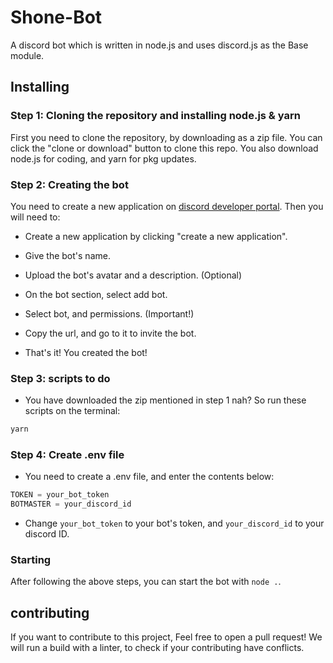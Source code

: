 # Shone-Bot
A discord bot which is written in node.js and uses discord.js as the Base module.

## Installing  
### Step 1: Cloning the repository and installing node.js & yarn
First you need to clone the repository, by downloading as a zip file. You can click the "clone or download" button to clone this repo. You also download node.js for coding, and yarn for pkg updates.

### Step 2: Creating the bot
You need to create a new application on [discord developer portal](https://discord.com/developers/applications). Then you will need to:
* Create a new application by clicking "create a new application".

* Give the bot's name.

* Upload the bot's avatar and a description. (Optional)

* On the bot section, select add bot.

* Select bot, and permissions. (Important!)

* Copy the url, and go to it to invite the bot.

* That's it! You created the bot!
  
### Step 3: scripts to do

* You have downloaded the zip mentioned in step 1 nah? So run these scripts on the terminal:

```sh 
yarn
```
### Step 4: Create .env file

* You need to create a .env file, and enter the contents below:

```node.js
TOKEN = your_bot_token
BOTMASTER = your_discord_id
```

* Change `your_bot_token` to your bot's token, and `your_discord_id` to your discord ID.
      
### Starting

After following the above steps, you can start the bot with `node .`.

## contributing

If you want to contribute to this project, Feel free to open a pull request! We will run a build with a linter, to check if your contributing have conflicts.